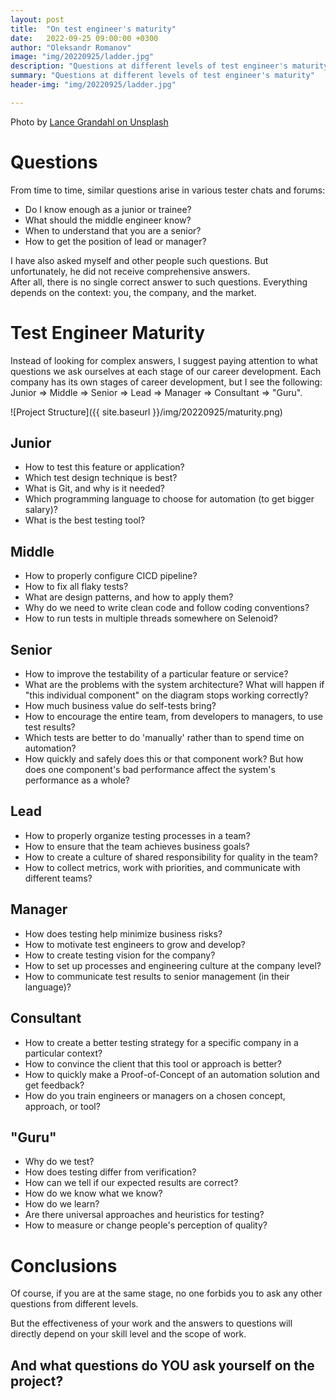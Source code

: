 ```yaml
---
layout: post
title:  "On test engineer's maturity"
date:   2022-09-25 09:00:00 +0300
author: "Oleksandr Romanov"
image: "img/20220925/ladder.jpg"
description: "Questions at different levels of test engineer's maturity"
summary: "Questions at different levels of test engineer's maturity"
header-img: "img/20220925/ladder.jpg"

---
```


Photo by [Lance Grandahl on Unsplash](https://unsplash.com/photos/9lcTOjGQRsI?utm_source=unsplash&utm_medium=referral&utm_content=creditShareLink)

# Questions
From time to time, similar questions arise in various tester chats and forums:

- Do I know enough as a junior or trainee?
- What should the middle engineer know?
- When to understand that you are a senior?
- How to get the position of lead or manager?  

I have also asked myself and other people such questions. But unfortunately, he did not receive comprehensive answers.  
After all, there is no single correct answer to such questions. Everything depends on the context: you, the company, and the market.  

# Test Engineer Maturity

Instead of looking for complex answers, I suggest paying attention to what questions we ask ourselves at each stage of our career development.
Each company has its own stages of career development, but I see the following: Junior => Middle => Senior => Lead => Manager => Consultant => "Guru".

![Project Structure]({{ site.baseurl }}/img/20220925/maturity.png)

## Junior
- How to test this feature or application?
- Which test design technique is best?
- What is Git, and why is it needed?
- Which programming language to choose for automation (to get bigger salary)?
- What is the best testing tool?

## Middle
- How to properly configure CICD pipeline?
- How to fix all flaky tests?
- What are design patterns, and how to apply them?
- Why do we need to write clean code and follow coding conventions?
- How to run tests in multiple threads somewhere on Selenoid?

## Senior
- How to improve the testability of a particular feature or service?
- What are the problems with the system architecture? What will happen if "this individual component" on the diagram stops working correctly?
- How much business value do self-tests bring?
- How to encourage the entire team, from developers to managers, to use test results? 
- Which tests are better to do 'manually' rather than to spend time on automation?
- How quickly and safely does this or that component work? But how does one component's bad performance affect the system's performance as a whole?

## Lead
- How to properly organize testing processes in a team?
- How to ensure that the team achieves business goals?
- How to create a culture of shared responsibility for quality in the team?
- How to collect metrics, work with priorities, and communicate with different teams?

## Manager
- How does testing help minimize business risks?
- How to motivate test engineers to grow and develop?
- How to create testing vision for the company?
- How to set up processes and engineering culture at the company level?
- How to communicate test results to senior management (in their language)?

## Consultant
- How to create a better testing strategy for a specific company in a particular context?
- How to convince the client that this tool or approach is better?
- How to quickly make a Proof-of-Concept of an automation solution and get feedback?
- How do you train engineers or managers on a chosen concept, approach, or tool?

## "Guru"
- Why do we test?
- How does testing differ from verification?
- How can we tell if our expected results are correct?
- How do we know what we know?
- How do we learn?
- Are there universal approaches and heuristics for testing?
- How to measure or change people's perception of quality?

# Conclusions
Of course, if you are at the same stage, no one forbids you to ask any other questions from different levels.  

But the effectiveness of your work and the answers to questions will directly depend on your skill level and the scope of work.

## And what questions do YOU ask yourself on the project?